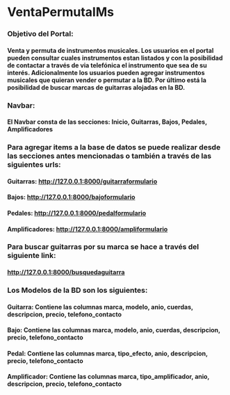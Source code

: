 # VentaPermutaIMs

### Objetivo del Portal:

#### Venta y permuta de instrumentos musicales. Los usuarios en el portal pueden consultar cuales instrumentos estan listados y con la posibilidad de contactar a través de via telefónica el instrumento que sea de su interés. Adicionalmente los usuarios pueden agregar instrumentos musicales que quieran vender o permutar a la BD. Por último está la posibilidad de buscar marcas de guitarras alojadas en la BD.


### Navbar:

#### El Navbar consta de las secciones: Inicio, Guitarras, Bajos, Pedales, Amplificadores


### Para agregar items a la base de datos se puede realizar desde las secciones antes mencionadas o también a través de las siguientes urls:

#### Guitarras: http://127.0.0.1:8000/guitarraformulario

#### Bajos: http://127.0.0.1:8000/bajoformulario

#### Pedales: http://127.0.0.1:8000/pedalformulario

#### Amplificadores: http://127.0.0.1:8000/ampliformulario


### Para buscar guitarras por su marca se hace a través del siguiente link:

####  http://127.0.0.1:8000/busquedaguitarra




### Los Modelos de la BD son los siguientes:

#### Guitarra: Contiene las columnas marca, modelo, anio, cuerdas, descripcion, precio, telefono_contacto

#### Bajo: Contiene las columnas marca, modelo, anio, cuerdas, descripcion, precio, telefono_contacto

#### Pedal: Contiene las columnas marca, tipo_efecto, anio, descripcion, precio, telefono_contacto

#### Amplificador: Contiene las columnas marca, tipo_amplificador, anio, descripcion, precio, telefono_contacto
